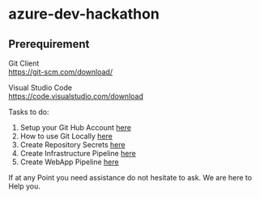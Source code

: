 # azure-dev-hackathon

## Prerequirement

Git Client
<br> https://git-scm.com/download/

Visual Studio Code
<br> https://code.visualstudio.com/download

Tasks to do:

1. Setup your Git Hub Account [here](/01_SetupGitHub.md)<br>
2. How to use Git Locally [here](/01.5_SetupGit.md)
3. Create Repository Secrets [here](/02_SetupGitHubActionSecrets.md)
4. Create Infrastructure Pipeline [here](/03_SetupInfrastructure.md)
5. Create WebApp Pipeline [here](/04_SetupWebsite.md)


If at any Point you need assistance do not hesitate to ask.
We are here to Help you.
